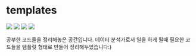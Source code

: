 # templates

<img src="https://img.shields.io/badge/Python-3776AB?style=flat-square&logo=Python&logoColor=white"> <img src="https://img.shields.io/badge/scikit-learn-F7931E?style=flat-square&logo=scikit-learn&logoColor=white"/> <img src="https://img.shields.io/badge/pandas-150458?style=flat-square&logo=pandas&logoColor=white"/> <img src="https://img.shields.io/badge/NumPy-013243?style=flat-square&logo=NumPy&logoColor=white"/>


공부한 코드들을 정리해놓은 공간입니다.
데이터 분석가로서 일을 하게 될때 필요한 코드들을 템플릿 형태로 만들어 정리해두었습니다:)

